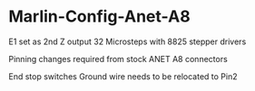 # Marlin-Config-Anet-A8

E1 set as 2nd Z output
32 Microsteps with 8825 stepper drivers


Pinning changes required from stock ANET A8 connectors 

End stop switches Ground wire needs to be relocated to Pin2 


